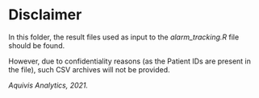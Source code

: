 # Disclaimer

In this folder, the result files used as input to the *alarm_tracking.R* file should be found.

However, due to confidentiality reasons (as the Patient IDs are present in the file), such CSV archives will not be provided.

*Aquivis Analytics, 2021.*
